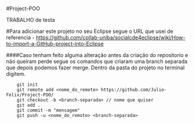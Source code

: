 #Project-POO

TRABALHO de testa


#Para adicionar este projeto no seu Eclipse segue o URL que usei de referencia
	- https://github.com/collab-uniba/socialcde4eclipse/wiki/How-to-import-a-GitHub-project-into-Eclipse
	
####Caso tenham feito alguma alteração antes da criação do repositorio e não queiram perde segue os comandos que criaram uma branch separada que depois podemos fazer merge.
Dentro da pasta do projeto no terminal digitem.
```
	git init
	git remote add <nome_do_remote> https://github.com/Julio-Felix/Project-POO/
	git checkout -b <branch-separada> // nome que quiser
	git add .
	git commit -m "mensagem"
	git push -u <nome_do_remote> <branch-separada>
```